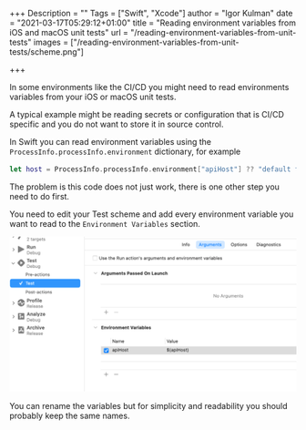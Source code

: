 +++
Description = ""
Tags = ["Swift", "Xcode"]
author = "Igor Kulman"
date = "2021-03-17T05:29:12+01:00"
title = "Reading environment variables from iOS and macOS unit tests"
url = "/reading-environment-variables-from-unit-tests"
images = ["/reading-environment-variables-from-unit-tests/scheme.png"]

+++

In some environments like the CI/CD you might need to read environments variables from your iOS or macOS unit tests. 

A typical example might be reading secrets or configuration that is CI/CD specific and you do not want to store it in source control.

In Swift you can read environment variables using the `ProcessInfo.processInfo.environment` dictionary, for example

```swift
let host = ProcessInfo.processInfo.environment["apiHost"] ?? "default fallback host"
```

The problem is this code does not just work, there is one other step you need to do first.

You need to edit your Test scheme and add every environment variable you want to read to the `Environment Variables` section. 

![Test scheme environment variables](scheme.png)

You can rename the variables but for simplicity and readability you should probably keep the same names.

<!--more-->